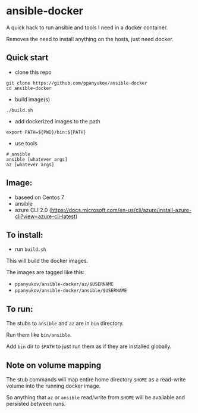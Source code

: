 # ansible-docker

A quick hack to run ansible and tools I need in a docker container.

Removes the need to install anything on the hosts, just need docker.

## Quick start

- clone this repo

```
git clone https://github.com/ppanyukov/ansible-docker
cd ansible-docker
```

- build image(s)

```
./build.sh
```

- add dockerized images to the path

```
export PATH=${PWD}/bin:${PATH}
```

- use tools

```
# ansible
ansible [whatever args]
az [whatever args]
```


## Image:

- baseed on Centos 7
- ansible
- azure CLI 2.0 (https://docs.microsoft.com/en-us/cli/azure/install-azure-cli?view=azure-cli-latest)

## To install:

- run `build.sh`

This will build the docker images.

The images are tagged like this:

- `ppanyukov/ansible-docker/az/$USERNAME`
- `ppanyukov/ansible-docker/ansible/$USERNAME`


## To run:

The stubs to `ansible` and `az` are in `bin` directory.

Run them like `bin/ansible`.

Add `bin` dir to `$PATH` to just run them as if they are installed globally.


## Note on volume mapping

The stub commands will map entire home directory `$HOME` as a read-write volume
into the running docker image.

So anything that `az` or `ansible` read/write from `$HOME` will be available and
persisted between runs.

